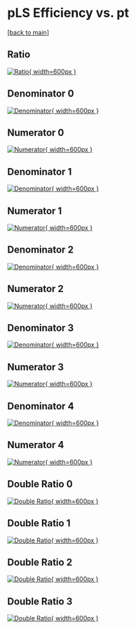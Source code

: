 # pLS Efficiency vs. pt

[[back to main](./)]



## Ratio

[![Ratio](../mtv/var/pLS_base_13_1_eff_pt.png){ width=600px }](../mtv/var/pLS_base_13_1_eff_pt.pdf)

## Denominator 0

[![Denominator](../mtv/den/pLS_base_13_1_eff_pt_den0.png){ width=600px }](../mtv/den/pLS_base_13_1_eff_pt_den0.pdf)

## Numerator 0

[![Numerator](../mtv/num/pLS_base_13_1_eff_pt_num0.png){ width=600px }](../mtv/num/pLS_base_13_1_eff_pt_num0.pdf)

## Denominator 1

[![Denominator](../mtv/den/pLS_base_13_1_eff_pt_den1.png){ width=600px }](../mtv/den/pLS_base_13_1_eff_pt_den1.pdf)

## Numerator 1

[![Numerator](../mtv/num/pLS_base_13_1_eff_pt_num1.png){ width=600px }](../mtv/num/pLS_base_13_1_eff_pt_num1.pdf)

## Denominator 2

[![Denominator](../mtv/den/pLS_base_13_1_eff_pt_den2.png){ width=600px }](../mtv/den/pLS_base_13_1_eff_pt_den2.pdf)

## Numerator 2

[![Numerator](../mtv/num/pLS_base_13_1_eff_pt_num2.png){ width=600px }](../mtv/num/pLS_base_13_1_eff_pt_num2.pdf)

## Denominator 3

[![Denominator](../mtv/den/pLS_base_13_1_eff_pt_den3.png){ width=600px }](../mtv/den/pLS_base_13_1_eff_pt_den3.pdf)

## Numerator 3

[![Numerator](../mtv/num/pLS_base_13_1_eff_pt_num3.png){ width=600px }](../mtv/num/pLS_base_13_1_eff_pt_num3.pdf)

## Denominator 4

[![Denominator](../mtv/den/pLS_base_13_1_eff_pt_den4.png){ width=600px }](../mtv/den/pLS_base_13_1_eff_pt_den4.pdf)

## Numerator 4

[![Numerator](../mtv/num/pLS_base_13_1_eff_pt_num4.png){ width=600px }](../mtv/num/pLS_base_13_1_eff_pt_num4.pdf)

## Double Ratio 0

[![Double Ratio](../mtv/ratio/pLS_base_13_1_eff_pt_ratio0.png){ width=600px }](../mtv/ratio/pLS_base_13_1_eff_pt_ratio0.pdf)

## Double Ratio 1

[![Double Ratio](../mtv/ratio/pLS_base_13_1_eff_pt_ratio1.png){ width=600px }](../mtv/ratio/pLS_base_13_1_eff_pt_ratio1.pdf)

## Double Ratio 2

[![Double Ratio](../mtv/ratio/pLS_base_13_1_eff_pt_ratio2.png){ width=600px }](../mtv/ratio/pLS_base_13_1_eff_pt_ratio2.pdf)

## Double Ratio 3

[![Double Ratio](../mtv/ratio/pLS_base_13_1_eff_pt_ratio3.png){ width=600px }](../mtv/ratio/pLS_base_13_1_eff_pt_ratio3.pdf)

